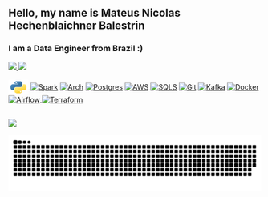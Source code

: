 ## Hello, my name is Mateus Nicolas Hechenblaichner Balestrin 
### I am a Data Engineer from Brazil :)
 <div>
  <a href="https://github.com/mattnhb">
  <img height="150em" src="https://github-readme-stats.vercel.app/api?username=mattnhb&show_icons=true&theme=dracula&include_all_commits=true&count_private=true"/>
  <img height="150em" src="https://github-readme-stats.vercel.app/api/top-langs/?username=mattnhb&layout=compact&langs_count=7&theme=dracula"/>
</div>
<div style="display: inline_block"><br>
  <img align="center" alt="Python" height="30" width="40" src="https://raw.githubusercontent.com/devicons/devicon/master/icons/python/python-original.svg">
  <img align="center" alt="Spark" height="30" width="40" src="https://upload.wikimedia.org/wikipedia/commons/thumb/f/f3/Apache_Spark_logo.svg/512px-Apache_Spark_logo.svg.png">
  <img align="center" alt="Arch" height="30" width="40" src="https://upload.wikimedia.org/wikipedia/commons/thumb/a/a5/Archlinux-icon-crystal-64.svg/65px-Archlinux-icon-crystal-64.svg.png">
  <img align="center" alt="Postgres" height="30" width="40" src="https://upload.wikimedia.org/wikipedia/commons/thumb/2/29/Postgresql_elephant.svg/540px-Postgresql_elephant.svg.png">
  <img align="center" alt="AWS" height="30" width="40" src="https://upload.wikimedia.org/wikipedia/commons/thumb/9/93/Amazon_Web_Services_Logo.svg/512px-Amazon_Web_Services_Logo.svg.png">
  <img align="center" alt="SQLS" height="30" width="40" src="https://www.svgrepo.com/show/303229/microsoft-sql-server-logo.svg">
  <img align="center" alt="Git" height="30" width="40" src="https://upload.wikimedia.org/wikipedia/commons/thumb/e/e0/Git-logo.svg/512px-Git-logo.svg.png">
  <img align="center" alt="Kafka" height="30" width="30" src="https://upload.wikimedia.org/wikipedia/commons/thumb/0/05/Apache_kafka.svg/154px-Apache_kafka.svg.png">
  <img align="center" alt="Docker" height="30" width="80" src="https://upload.wikimedia.org/wikipedia/commons/thumb/4/4e/Docker_%28container_engine%29_logo.svg/610px-Docker_%28container_engine%29_logo.svg.png">
  <img align="center" alt="Airflow" height="30" width="40" src="https://seekicon.com/free-icon-download/airflow_1.svg">
  <img align="center" alt="Terraform" height="30" width="80" src="https://upload.wikimedia.org/wikipedia/commons/thumb/0/04/Terraform_Logo.svg/512px-Terraform_Logo.svg.png">
</div>
  
  ##
 
<div> 
  <a href="https://www.linkedin.com/in/mattnhb/" target="_blank"><img src="https://img.shields.io/badge/-LinkedIn-%230077B5?style=for-the-badge&logo=linkedin&logoColor=white" target="_blank"></a> 
 
  ![Snake animation](https://github.com/mattnhb/mattnhb/blob/output/github-contribution-grid-snake.svg)
 
</div>
